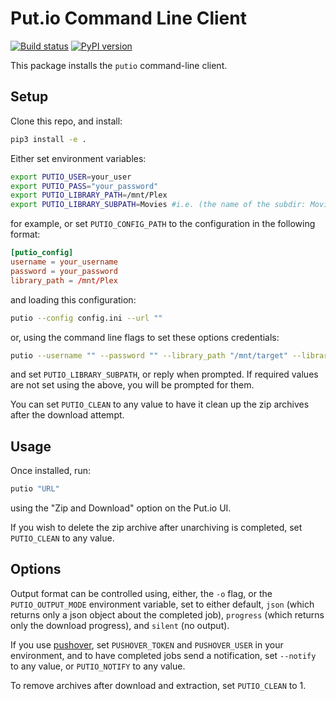 Put.io Command Line Client
=

[![Build status](https://ci-central.openfunction.co/api/projects/status/p6kqvkte9o2m6qab?svg=true)](https://ci-central.openfunction.co/project/AppVeyor/pyputio-cli)
[![PyPI version](https://badge.fury.io/py/pyputio.svg)](https://badge.fury.io/py/pyputio)

This package installs the `putio` command-line client.

Setup
--

Clone this repo, and install:

```bash
pip3 install -e .
```

Either set environment variables:

```bash
export PUTIO_USER=your_user
export PUTIO_PASS="your_password"
export PUTIO_LIBRARY_PATH=/mnt/Plex
export PUTIO_LIBRARY_SUBPATH=Movies #i.e. (the name of the subdir: Movies, TV, etc.)
```

for example, or set `PUTIO_CONFIG_PATH` to the configuration in the following format:

```toml
[putio_config]
username = your_username
password = your_password
library_path = /mnt/Plex
```
and loading this configuration:

```bash
putio --config config.ini --url ""
```

or, using the command line flags to set these options credentials:

```bash
putio --username "" --password "" --library_path "/mnt/target" --library_subpath "Music" --url ""
```

and set `PUTIO_LIBRARY_SUBPATH`, or reply when prompted. If required values are not set using the above, you will be prompted for them. 

You can set `PUTIO_CLEAN` to any value to have it clean up the zip archives after the download attempt.

Usage
---

Once installed, run:

```bash
putio "URL"
```

using the "Zip and Download" option on the Put.io UI. 

If you wish to delete the zip archive after unarchiving is completed, set `PUTIO_CLEAN` to any value.

Options
---

Output format can be controlled using, either, the `-o` flag, or the `PUTIO_OUTPUT_MODE` environment variable, set to either default, `json` (which returns only a json object about the completed job), `progress` (which returns only the download progress), and `silent` (no output).

If you use [pushover](pushover.net), set `PUSHOVER_TOKEN` and `PUSHOVER_USER` in your environment, and to have completed jobs send a notification, set `--notify` to any value, or `PUTIO_NOTIFY` to any value. 

To remove archives after download and extraction, set `PUTIO_CLEAN` to 1. 